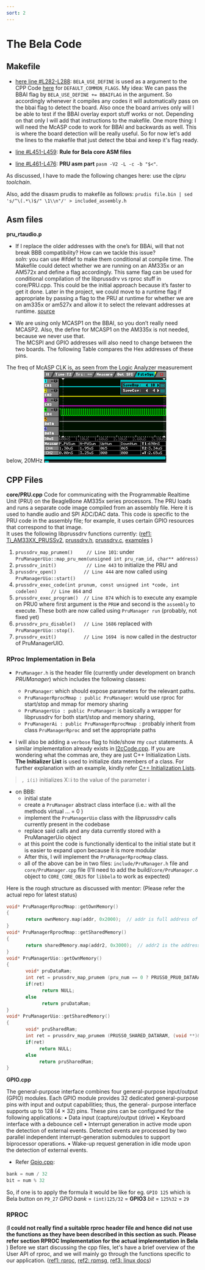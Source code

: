 ```yaml
---
sort: 2
---
```


# The Bela Code
## Makefile
* [here line #L282-L288](https://github.com/giuliomoro/Bela-private-dhruva/blob/multi-codec/Makefile#L282-L288): ``BELA_USE_DEFINE`` is used as a argument to the CPP Code [here](https://github.com/giuliomoro/Bela-private-dhruva/blob/multi-codec/Makefile#L290) for ``DEFAULT_COMMON_FLAGS``.
My idea: We can pass the BBAI flag by `BELA_USE_DEFINE += BBAIFLAG` in the argument. So accordingly whenever it compiles any codes it will automatically pass on the bbai flag to detect the board. Also once the board arrives only will I be able to test if the BBAI overlay export stuff works or not. Depending on that only I will add that instructions to the makefile.
One more thing: I will need the McASP code to work for BBAI and backwards as well. This is where the board detection will be really useful.
So for now let's add the lines to the makefile that just detect the bbai and keep it's flag ready. 

* [line #L451-L459](https://github.com/giuliomoro/Bela-private-dhruva/blob/bbai-makefile/Makefile#L451-L459): **Rule for Bela core ASM files** 
* [line #L461-L476](https://github.com/giuliomoro/Bela-private-dhruva/blob/bbai-makefile/Makefile#L461-L476): **PRU asm part** ``pasm -V2 -L -c -b "$<"``. 

As discussed, I have to made the following changes here:
use the _clpru toolchain_.

Also, add the disasm prudis to makefile as follows: ``prudis file.bin | sed 's/^\(.*\)$/" \1\\n"/' > included_assembly.h``

## Asm files

**pru_rtaudio.p**
- If I replace the older addresses with the one’s for BBAi, will that not break BBB compatibility? How can we tackle this issue? <br>
_soln:_ you can use #ifdef to make them conditional at compile time. The Makefile could detect whether we are running on an AM335x or an AM572x and define a flag accordingly. This same flag can be used for conditional compilation of the libprussdrv vs rproc stuff in core/PRU.cpp. This could be the initial approach because it’s faster to get it done. Later in the project, we could move to a runtime flag if appropriate by passing a flag to the PRU at runtime for whether we are on am335x or am527x
and allow it to select the relevant addresses at runtime. [source](https://forum.beagleboard.org/t/bela-support-for-bbai-later-ti-chips/29257/6)

- We are using only MCASP1 on the BBAI, so you don’t really need MCASP2. Also, the define for MCASP1 on the AM335x is not needed, because we never use that. <br>
The MCSPI and GPIO addresses will also need to change between the two boards.
The following Table compares the Hex addresses of these pins.

The freq of McASP CLK is, as seen from the Logic Analyzer measurement below, 20MHz
![LA](../logs/console-sessions/IMG_010.BMP)

## CPP Files

**core/PRU.cpp**
Code for communicating with the Programmable Realtime Unit (PRU)
on the BeagleBone AM335x series processors. The PRU loads and runs
a separate code image compiled from an assembly file. Here it is
used to handle audio and SPI ADC/DAC data.
This code is specific to the PRU code in the assembly file; for example,
it uses certain GPIO resources that correspond to that image. <br> 
It uses the following libprussdrv functions currently: ([ref1: Ti_AM33XX_PRUSSv2](https://elinux.org/Ti_AM33XX_PRUSSv2#Host_to_PRU_.28ARM_Cortex-A8_to_PRU.29), [prussdrv.h](https://github.com/beagleboard/am335x_pru_package/blob/master/pru_sw/app_loader/include/prussdrv.h), [prussdrv.c](https://github.com/beagleboard/am335x_pru_package/blob/master/pru_sw/app_loader/interface/prussdrv.c), [examples](https://github.com/beagleboard/am335x_pru_package/tree/master/pru_sw/example_apps) ) 
1. ``prussdrv_map_prumem()     // Line 101``: under `PruManagerUio::map_pru_mem(unsigned int pru_ram_id, char** address)`  
2. ``prussdrv_init()           // Line 443`` to initialize the PRU and
3. ``prussdrv_open()          // Line 444`` are now called using `PruManagerUio::start()`
4. ``prussdrv_exec_code(int prunum, const unsigned int *code, int codelen)     // Line 864`` and
5. ``prussdrv_exec_program()  // Line 874`` which is to execute any example on PRU0 where first argument is the `PRU#` and second is the `assembly` to execute. These both are now called using `PruManager run` (probably, not fixed yet)
6. ``prussdrv_pru_disable()   // Line 1686``    replaced with `PruManagerUio::stop()`.
7. ``prussdrv_exit()          // Line 1694 ``   is now called in the destructor of PruManagerUIO.

### RProc Implementation in Bela
* ``PruManager.h`` is the header file (currently under development on branch _PRUManager_) which includes the following classes:
    - ``PruManager``: which should expose parameters for the relevant paths.
    - ``PruManagerRprocMmap : public PruManager``: would use rproc for start/stop and mmap for memory sharing 
    - ``PruManagerUio : public PruManager``: is basically a wrapper for libprussdrv for both start/stop and memory sharing,
    - ``PruManagerAi : public PruManagerRprocMmap ``: probably inherit from class ``PruManagerRproc`` and set the appropriate paths

* I will also be adding a `verbose` flag to hide/show my ``cout`` statements. A similar implementation already exists in [I2cCode.cpp](https://github.com/giuliomoro/Bela-dhruva/blob/multi-codec/core/I2c_Codec.cpp#L30). If you are wondering what the commas are, they are just C++ Initialization Lists. **The Initializer List** is used to initialize data members of a class. For further explanation with an example, kindly refer [C++ Initialization Lists](https://en.cppreference.com/w/cpp/language/constructor).
>  `, i(i)` initializes X::i to the value of the parameter i

* on BBB:
    - initial state
    - create a ``PruManager`` abstract class interface (i.e.: with all the methods virtual ... = 0 )
    - implement the ``PruManagerUio`` class with the _libprussdrv_ calls currently present in the codebase
    - replace said calls and any data currently stored with a PruManagerUio object
    - at this point the code is functionally identical to the initial state but it is easier to expand upon because it is more modular
    - After this, I will implement the ``PruManagerRprocMmap`` class.
    - all of the above can be in two files:  ``include/PruManager.h`` file and  `core/PruManager.cpp` file (I'll need to add the build/`core/PruManager.o`  object  to `CORE_CORE_OBJS` for `libbela` to work as expected)

Here is the rough structure as discussed with mentor:
(Please refer the actual repo for latest status)
```C
void* PruManagerRprocMmap::getOwnMemory()
{
       return ownMemory.map(addr, 0x2000);  // addr is full address of the start of the PRU's RAM 
}
void* PruManagerRprocMmap::getSharedMemory()
{
       return sharedMemory.map(addr2, 0x3000);  // addr2 is the address of the start of PRUSS Shared RAM
}
void* PruManagerUio::getOwnMemory()
{
       void* pruDataRam;
       int ret = prussdrv_map_prumem (pru_num == 0 ? PRUSS0_PRU0_DATARAM : PRUSS0_PRU1_DATARAM, (void**)&pruDataRam);
       if(ret)
             return NULL;
       else
             return pruDataRam;
}
void* PruManagerUio::getSharedMemory()
{
       void* pruSharedRam;
       int ret = prussdrv_map_prumem (PRUSS0_SHARED_DATARAM, (void **)&pruSharedRam);
       if(ret)
            return NULL;
       else
            return pruSharedRam;
}
```

**GPIO.cpp**

The general-purpose interface combines four general-purpose input/output (GPIO) modules. Each GPIO
module provides 32 dedicated general-purpose pins with input and output capabilities; thus, the general-
purpose interface supports up to 128 (4 × 32) pins. These pins can be configured for the following
applications:
• Data input (capture)/output (drive)
• Keyboard interface with a debounce cell
• Interrupt generation in active mode upon the detection of external events. Detected events are
processed by two parallel independent interrupt-generation submodules to support biprocessor
operations.
• Wake-up request generation in idle mode upon the detection of external events.

- Refer [Gpio.cpp](https://github.com/giuliomoro/Bela-dhruva/blob/multi-codec/core/Gpio.cpp#L36-L37):

```c
bank = num / 32
bit = num % 32
```
So,
if one is to apply the formula it would be like for eg.
`GPIO 125` which is  Bela button on `P9_27`
_GPIO bank_ = `(int)125/32`  = __GPIO3__
_bit_ = `125%32` = `29`

### RPROC
(**I could not really find a suitable rproc header file and hence did not use the functions as they have been described in this section as such. Please refer section RPROC Implementation for the actual implementation in Bela** )
Before we start discussing the cpp files, let's have a brief overview of the User API of rproc, and we will mainly go through the functions specific to our application. ([ref1: rproc](https://www.kernel.org/doc/html/latest/staging/remoteproc.html), [ref2: rpmsg](https://www.kernel.org/doc/html/latest/staging/rpmsg.html), [ref3: linux docs](https://docs.huihoo.com/doxygen/linux/kernel/3.7/remoteproc_8h.html))

